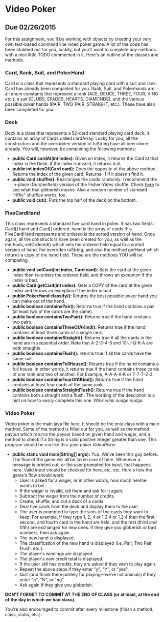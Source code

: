 # Video Poker
## Due 02/26/2015

For this assignment, you'll be working with objects by creating your very own
text-based command line video poker game. A lot of the code has been stubbed out
for you, luckily, but you'll want to complete any methods with a nice little
TODO commented in it. Here's an outline of the classes and methods.

### Card, Rank, Suit, and PokerHand

Card is a class that represents a standard playing card with a suit and rank.
Card has already been completed for you. Rank, Suit, and Pokerhands are all enum constants
that represent a rank (ACE, DEUCE, THREE, FOUR, KING etc.), a suit
(CLUBS, SPADES, HEARTS, DIAMONDS), and the various possible poker hands
(PAIR, TWO_PAIR, STRAIGHT, etc.). These have also been completed for you.

### Deck

Deck is a class that represents a 52-card standard playing card deck. It contains
an array of Cards called cardArray. Lucky for you, all the constructors and the overridden
version of toString have all been done already. You will, however, be completing the
following methods:

* **public Card cardAt(int index):** Given an index, it returns the Card at that index
in the Deck. If the index is invalid, it returns null.
* **public int indexOf(Card card):** Does the opposite of the above method. Returns the
index of the given card. Returns -1 if it doesn't find it.
* **public void shuffle():** Rearranges the cards randomly. I recommend the in-place
(Durstenfield) version of the Fisher-Yates shuffle. Check
[here](http://en.wikipedia.org/wiki/Fisher%E2%80%93Yates_shuffle#The_.22inside-out.22_algorithm)
to see what that gibberish means: Also a random number of standard "riffle" shuffles works, too.
* **public void cut():** Puts the top half of the deck on the bottom.

### FiveCardHand

This class represents a standard five card hand in poker. It has two fields:
Card[] hand and Card[] ordered. hand is the array of cards this FiveCardHand represents
and ordered is the sorted version of hand. Once again, all the constructors have
been created for you, as well as the methods, setOrdered() which sets the ordered field
equal to a sorted version of hand, the overriden toString, and also the method getHand
which returns a copy of the hand field. These are the methods YOU will be completing.

* **public void setCard(int index, Card card):** Sets the card at the given index then
re-orders the ordered field, and throws an exception if the index is bad.
* **public Card getCard(int index):** Gets a COPY of the card at the given index and throws
an exception if the index is bad.
* **public PokerHand classify():** Returns the best possible poker hand you can make
out of the hand.
* **public boolean containsPair():** Returns true if the hand contains a pair
(at least two of the cards are the same).
* **public boolean containsTwoPair():** Returns true if the hand contains two pairs.
* **public boolean containsThreeOfAKind():** Returns true if the hand contains at
least three cards of a single rank.
* **public boolean containsStraight():** Returns true if all the cards in the hand
are in sequential order. Note that A-2-3-4-5 and 10-J-Q-K-A are both straights.
* **public boolean containsFlush():** returns true if all the cards have the same suit.
* **public boolean containsFullHouse():** Returns true if the hand contains a full house.
In other words, it returns true if the hand contains three cards of one rank and two of another.
For Example, A-A-A-K-K or 7-7-7-2-2.
* **public boolean containsFourOfAKind():** Returns true if the hand contains at
least four cards of the same rank.
* **public boolean containsStraightFlush():** Returns true if the hand contains both
a straight and a flush. The wording of the desciption is a hint on how to easily complete this one.
*Wink wink nudge nudge.*

### Video Poker

Video poker is the main java file here. It should be the only class with a main method.
Some of the method is filled out for you, as well as the method payout which returns
the payout based on given hand and wager, and a method to check if a String is a valid
positive integer greater than one. This program should be run like this:
*java poker.VideoPoker <numberOfStartingCredits>*

* **public static void main(String[] args):** Yup. We've seen this guy before. The flow
of the game will all be taken care of here. Whenever a message is printed out, or
the user prompted for input, that happens here. Valid input should be checked for here,
etc. etc. Here's how the game's flow should work:
    * User is asked for a wager, or in other words, how much he/she wants to bet.
    * If the wager is invalid, tell them and ask for it again.
    * Subtract the wager from the number of credits.
    * Create, shuffle, and cut a deck of a cards.
    * Deal five cards from the deck and display them to the user.
    * The user is prompted to type the slots of the cards they want to keep. For example,
    if they type 1, 2, 4 or 1 2 4 or 1,2,4 then the first, second, and fourth card in
    the hand are held, and the rest (third and fifth) are exchanged for new ones. If
    they give you gibberish or bad numbers, then ask again.
    * The new hand is displayed.
    * The classification of the new hand is displayed (i.e. Pair, Two Pair, Flush, etc.).
    * The player's winnings are displayed.
    * The player's new credit total is displayed.
    * If the user still has credits, they are asked if they wish to play again.
    * Repeat the above steps if they enter "y", "Y", or "yes".
    * Quit (and thank them politely for playing—we're not animals) if they enter
    "n", "N", or "no".
    * Ask again if they give you gibberish.

**DON'T FORGET TO COMMIT AT THE END OF CLASS (or at least, at the end of the day in which we had class).**

You're also encouraged to commit after every milestone (finish a method, class, stubs, etc.).
